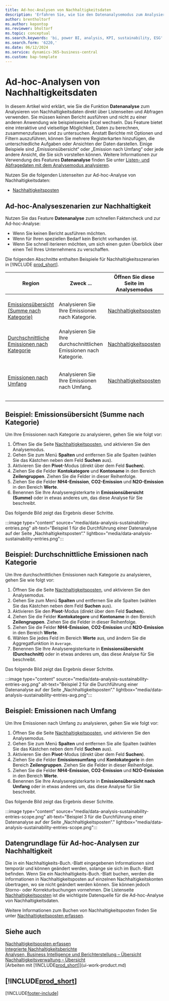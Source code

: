 ```yaml
---
title: Ad-hoc-Analysen von Nachhaltigkeitsdaten
description: 'Erfahren Sie, wie Sie den Datenanalysemodus zum Analysieren von Nachhaltigkeitsdaten verwenden.'
author: brentholtorf
ms.author: kepontop
ms.reviewer: bholtorf
ms.topic: conceptual
ms.search.keywords: 'bi, power BI, analysis, KPI, sustainability, ESG'
ms.search.form: '6220,'
ms.date: 06/12/2024
ms.service: dynamics-365-business-central
ms.custom: bap-template
---
```


# <a name="ad-hoc-analysis-of-sustainability-data"></a>Ad-hoc-Analysen von Nachhaltigkeitsdaten

In diesem Artikel wird erklärt, wie Sie die Funktion **Datenanalyse** zum Analysieren von Nachhaltigkeitsdaten direkt über Listenseiten und Abfragen verwenden. Sie müssen keinen Bericht ausführen und nicht zu einer anderen Anwendung wie beispielsweise Excel wechseln. Das Feature bietet eine interaktive und vielseitige Möglichkeit, Daten zu berechnen, zusammenzufassen und zu untersuchen. Anstatt Berichte mit Optionen und Filtern auszuführen, können Sie mehrere Registerkarten hinzufügen, die unterschiedliche Aufgaben oder Ansichten der Daten darstellen. Einige Beispiele sind „Emissionsübersicht“ oder „Emission nach Umfang“ oder jede andere Ansicht, die Sie sich vorstellen können. Weitere Informationen zur Verwendung des Features **Datenanalyse** finden Sie unter [Listen- und Abfragedaten mit dem Analysemodus analysieren](analysis-mode.md).

Nutzen Sie die folgenden Listenseiten zur Ad-hoc-Analyse von Nachhaltigkeitsdaten:

- [Nachhaltigkeitsposten](https://businesscentral.dynamics.com/?page=6220)

## <a name="sustainability-ad-hoc-analysis-scenarios"></a>Ad-hoc-Analyseszenarien zur Nachhaltigkeit

Nutzen Sie das Feature **Datenanalyse** zum schnellen Faktencheck und zur Ad-hoc-Analyse:

- Wenn Sie keinen Bericht ausführen möchten.
- Wenn für Ihren speziellen Bedarf kein Bericht vorhanden ist.
- Wenn Sie schnell iterieren möchten, um sich einen guten Überblick über einen Teil Ihres Unternehmens zu verschaffen.

Die folgenden Abschnitte enthalten Beispiele für Nachhaltigkeitsszenarien in [!INCLUDE [prod_short](includes/prod_short.md)].

| Region | Zweck ... | Öffnen Sie diese Seite im Analysemodus | Diese Felder verwenden |
| ---- | ----- | ------------------------------- |------------------- |
| [Emissionsübersicht (Summe nach Kategorie)](#example-emission-overview-sum-by-category) | Analysieren Sie Ihre Emissionen nach Kategorie. | [Nachhaltigkeitsposten](https://businesscentral.dynamics.com/?page=6220) | **Kontokategorie**, **Kontoname**, **NH4-Emission**, **CO2-Emission** und **N2O-Emission**.|
| [Durchschnittliche Emissionen nach Kategorie](#example-average-emissions-by-category) | Analysieren Sie Ihre durchschnittlichen Emissionen nach Kategorie. | [Nachhaltigkeitsposten](https://businesscentral.dynamics.com/?page=6220) | **Kontokategorie**, **Kontoname**, **NH4-Emission**, **CO2-Emission** und **N2O-Emission**.|
| [Emissionen nach Umfang](#example-emissions-by-scope) | Analysieren Sie Ihre Emissionen nach Umfang. | [Nachhaltigkeitsposten](https://businesscentral.dynamics.com/?page=6220) | **Emissionsumfang**, **Kontokategorie**, **NH4-Emission**, **CO2-Emission** und **N2O-Emission**.|

## <a name="example-emission-overview-sum-by-category"></a>Beispiel: Emissionsübersicht (Summe nach Kategorie)

Um Ihre Emissionen nach Kategorie zu analysieren, gehen Sie wie folgt vor:

1. Öffnen Sie die Seite [Nachhaltigkeitsposten](https://businesscentral.dynamics.com/?page=6220), und aktivieren Sie den Analysemodus.
1. Gehen Sie zum Menü **Spalten** und entfernen Sie alle Spalten (wählen Sie das Kästchen neben dem Feld **Suchen** aus).
1. Aktivieren Sie den **Pivot**-Modus (direkt über dem Feld **Suchen**).
1. Ziehen Sie die Felder **Kontokategore** und **Kontoname** in den Bereich **Zeilengruppen**. Ziehen Sie die Felder in dieser Reihenfolge.
1. Ziehen Sie die Felder **NH4-Emission**, **CO2-Emission** und **N2O-Emission** in den Bereich **Werte**.
1. Benennen Sie Ihre Analyseregisterkarte in **Emissionsübersicht (Summe)** oder in etwas anderes um, das diese Analyse für Sie beschreibt.

Das folgende Bild zeigt das Ergebnis dieser Schritte.

:::image type="content" source="media/data-analysis-sustainability-entries.png" alt-text="Beispiel 1 für die Durchführung einer Datenanalyse auf der Seite „Nachhaltigkeitsposten“." lightbox="media/data-analysis-sustainability-entries.png":::

## <a name="example-average-emissions-by-category"></a>Beispiel: Durchschnittliche Emissionen nach Kategorie

Um Ihre durchschnittlichen Emissionen nach Kategorie zu analysieren, gehen Sie wie folgt vor:

1. Öffnen Sie die Seite [Nachhaltigkeitsposten](https://businesscentral.dynamics.com/?page=6220), und aktivieren Sie den Analysemodus.
1. Gehen Sie zum Menü **Spalten** und entfernen Sie alle Spalten (wählen Sie das Kästchen neben dem Feld **Suchen** aus).
1. Aktivieren Sie den **Pivot**-Modus (direkt über dem Feld **Suchen**).
1. Ziehen Sie die Felder **Kontokategore** und **Kontoname** in den Bereich **Zeilengruppen**. Ziehen Sie die Felder in dieser Reihenfolge.
1. Ziehen Sie die Felder **NH4-Emission**, **CO2-Emission** und **N2O-Emission** in den Bereich **Werte**.
1. Wählen Sie jedes Feld im Bereich **Werte** aus, und ändern Sie die Aggregatfunktion in `Average`.
1. Benennen Sie Ihre Analyseregisterkarte in **Emissionsübersicht (Durchschnitt)** oder in etwas anderes um, das diese Analyse für Sie beschreibt.

Das folgende Bild zeigt das Ergebnis dieser Schritte.

:::image type="content" source="media/data-analysis-sustainability-entries-avg.png" alt-text="Beispiel 2 für die Durchführung einer Datenanalyse auf der Seite „Nachhaltigkeitsposten“." lightbox="media/data-analysis-sustainability-entries-avg.png":::

## <a name="example-emissions-by-scope"></a>Beispiel: Emissionen nach Umfang

Um Ihre Emissionen nach Umfang zu analysieren, gehen Sie wie folgt vor:

1. Öffnen Sie die Seite [Nachhaltigkeitsposten](https://businesscentral.dynamics.com/?page=6220), und aktivieren Sie den Analysemodus.
1. Gehen Sie zum Menü **Spalten** und entfernen Sie alle Spalten (wählen Sie das Kästchen neben dem Feld **Suchen** aus).
1. Aktivieren Sie den **Pivot**-Modus (direkt über dem Feld **Suchen**).
1. Ziehen Sie die Felder **Emissionsumfang** und **Kontokategorie** in den Bereich **Zeilengruppen**. Ziehen Sie die Felder in dieser Reihenfolge.
1. Ziehen Sie die Felder **NH4-Emission**, **CO2-Emission** und **N2O-Emission** in den Bereich **Werte**.
1. Benennen Sie Ihre Analyseregisterkarte in **Emissionsübersicht nach Umfang** oder in etwas anderes um, das diese Analyse für Sie beschreibt.

Das folgende Bild zeigt das Ergebnis dieser Schritte.

:::image type="content" source="media/data-analysis-sustainability-entries-scope.png" alt-text="Beispiel 3 für die Durchführung einer Datenanalyse auf der Seite „Nachhaltigkeitsposten“." lightbox="media/data-analysis-sustainability-entries-scope.png":::

## <a name="data-foundation-for-ad-hoc-analysis-on-sustainability"></a>Datengrundlage für Ad-hoc-Analysen zur Nachhaltigkeit

Die in ein Nachhaltigkeits-Buch.-Blatt eingegebenen Informationen sind temporär und können geändert werden, solange sie sich im Buch.-Blatt befinden. Wenn Sie ein Nachhaltigkeits-Buch.-Blatt buchen, werden die Informationen in Nachhaltigkeitsposten auf einzelnen Nachhaltigkeitskonten übertragen, wo sie nicht geändert werden können. Sie können jedoch Storno- oder Korrekturbuchungen vornehmen. Die Listenseite [Nachhaltigkeitsposten](https://businesscentral.dynamics.com/?page=6220) ist die wichtigste Datenquelle für die Ad-hoc-Analyse von Nachhaltigkeitsdaten.

Weitere Informationen zum Buchen von Nachhaltigkeitsposten finden Sie unter [Nachhaltigkeitsposten erfassen](finance-sustainability-journal.md).

## <a name="see-also"></a>Siehe auch

[Nachhaltigkeitsposten erfassen](finance-sustainability-journal.md)  
[Integrierte Nachhaltigkeitsberichte](sustainability-reports.md)   
[Analysen, Business Intelligence und Berichterstellung – Übersicht](reports-bi-reporting.md)  
[Nachhaltigkeitsverwaltung – Übersicht](finance-manage-sustainability.md)   
[Arbeiten mit [!INCLUDE[prod_short](includes/prod_short.md)]](ui-work-product.md)  

## [!INCLUDE[prod_short](includes/free_trial_md.md)]  

[!INCLUDE[footer-include](includes/footer-banner.md)]
